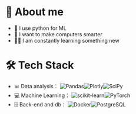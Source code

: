 # 🐾 About me

- 🐍 I use python for ML
- 🧠 I want to make computers smarter
- 👩‍💻 I am constantly learning something new

# 🛠 Tech Stack

- 📊 Data analysis： ![Pandas](https://img.shields.io/badge/-Pandas-lightgrey)![Plotly](https://img.shields.io/badge/-Plotly-lightgrey)![SciPy](https://img.shields.io/badge/-SciPy-lightgrey)
- 💻 Machine Learning： ![scikit-learn](https://img.shields.io/badge/-scikit--learn-lightgrey)![PyTorch](https://img.shields.io/badge/-PyTorch-lightgrey)
- 🗄️ Back-end and db： ![Docker](https://img.shields.io/badge/-Docker-lightgrey)![PostgreSQL](https://img.shields.io/badge/-PostgreSQL-lightgrey)


<!--
**Kseymur/Kseymur** is a ✨ _special_ ✨ repository because its `README.md` (this file) appears on your GitHub profile.

Here are some ideas to get you started:

- 🔭 I’m currently working on ...
- 🌱 I’m currently learning ...
- 👯 I’m looking to collaborate on ...
- 🤔 I’m looking for help with ...
- 💬 Ask me about ...
- 📫 How to reach me: ...
- 😄 Pronouns: ...
- ⚡ Fun fact: ...
-->
